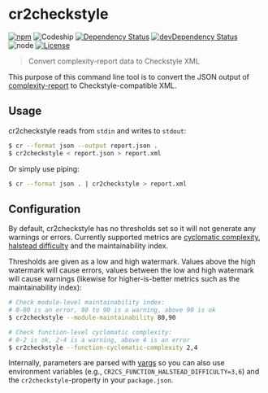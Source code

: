 # cr2checkstyle
[![npm](https://img.shields.io/npm/v/cr2checkstyle.svg?style=flat-square)](https://www.npmjs.com/package/cr2checkstyle)
![Codeship](https://img.shields.io/codeship/227f5300-f7f2-0133-0bf6-2eb9f408a9c3.svg?style=flat-square)
[![Dependency Status](https://img.shields.io/david/Finanzchef24-GmbH/cr2checkstyle.svg?style=flat-square)](https://david-dm.org/Finanzchef24-GmbH/cr2checkstyle)
[![devDependency Status](https://img.shields.io/david/dev/Finanzchef24-GmbH/cr2checkstyle.svg?style=flat-square)](https://david-dm.org/Finanzchef24-GmbH/cr2checkstyle)
![node](https://img.shields.io/node/v/cr2checkstyle.svg?style=flat-square)
[![License](https://img.shields.io/npm/l/cr2checkstyle.svg?style=flat-square)](https://github.com/Finanzchef24-GmbH/cr2checkstyle/blob/master/LICENSE)

> Convert complexity-report data to Checkstyle XML

This purpose of this command line tool is to convert the JSON output of [complexity-report](https://github.com/jared-stilwell/complexity-report) to Checkstyle-compatible XML.

## Usage
cr2checkstyle reads from `stdin` and writes to `stdout`:

```bash
$ cr --format json --output report.json .
$ cr2checkstyle < report.json > report.xml
```

Or simply use piping:
```bash
$ cr --format json . | cr2checkstyle > report.xml
```

## Configuration
By default, cr2checkstyle has no thresholds set so it will not generate any warnings or errors. Currently supported metrics are [cyclomatic complexity](https://en.wikipedia.org/wiki/Cyclomatic_complexity), [halstead difficulty](https://en.wikipedia.org/wiki/Halstead_complexity_measures) and the maintainability index.

Thresholds are given as a low and high watermark. Values above the high watermark will cause errors, values between the low and high watermark will cause warnings (likewise for higher-is-better metrics such as the maintainability index):

```bash
# Check module-level maintainability index:
# 0-80 is an error, 80 to 90 is a warning, above 90 is ok
$ cr2checkstyle --module-maintainability 80,90

# Check function-level cyclomatic complexity:
# 0-2 is ok, 2-4 is a warning, above 4 is an error
$ cr2checkstyle --function-cyclomatic-complexity 2,4
```

Internally, parameters are parsed with [yargs](http://yargs.js.org/docs/#methods-envprefix) so you can also use environment variables (e.g., `CR2CS_FUNCTION_HALSTEAD_DIFFICULTY=3,6`) and the `cr2checkstyle`-property in your `package.json`.